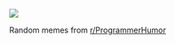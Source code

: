 ![](https://preview.redd.it/ainndq51o8ld1.png?width=640&crop=smart&auto=webp&s=0ce24e465398142031d6b914c398b8aed0ac0fb5)

 Random memes from [r/ProgrammerHumor](https://www.reddit.com/r/ProgrammerHumor/)
